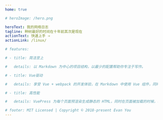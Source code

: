 ```yaml
---
home: true

# heroImage: /hero.png

heroText: 我的网络日志
tagline: 种树最好的时间在十年前其次是现在
actionText: 快速上手 →
actionLink: /linux/

# features:

# - title: 简洁至上

#   details: 以 Markdown 为中心的项目结构，以最少的配置帮助你专注于写作。

# - title: Vue驱动

#   details: 享受 Vue + webpack 的开发体验，在 Markdown 中使用 Vue 组件，同时可以使用 Vue 来开发自定义主题。

# - title: 高性能

#   details: VuePress 为每个页面预渲染生成静态的 HTML，同时在页面被加载的时候，将作为 SPA 运行。

# footer: MIT Licensed | Copyright © 2018-present Evan You
---
```

